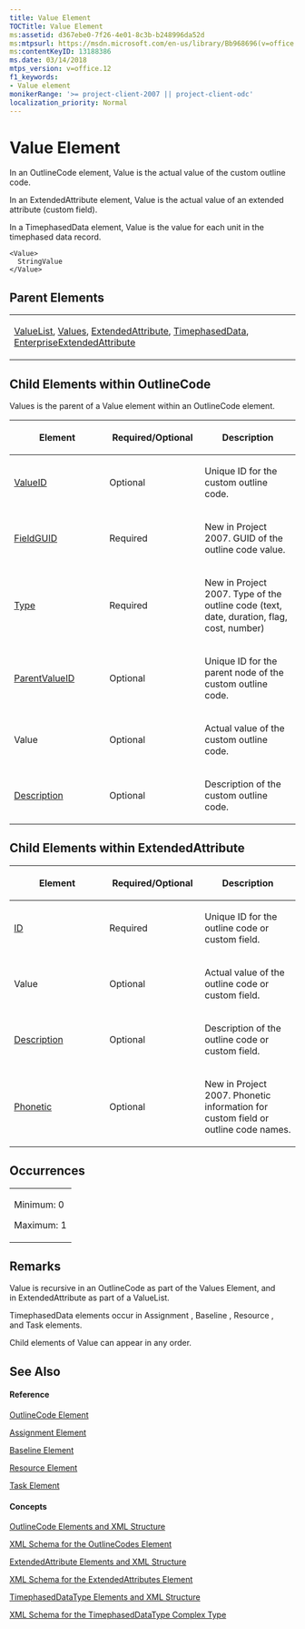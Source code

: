 ```yaml
---
title: Value Element
TOCTitle: Value Element
ms:assetid: d367ebe0-7f26-4e01-8c3b-b248996da52d
ms:mtpsurl: https://msdn.microsoft.com/en-us/library/Bb968696(v=office.12)
ms:contentKeyID: 13188386
ms.date: 03/14/2018
mtps_version: v=office.12
f1_keywords:
- Value element
monikerRange: '>= project-client-2007 || project-client-odc'
localization_priority: Normal
---
```


# Value Element




In an OutlineCode element, Value is the actual value of the custom outline code.

In an ExtendedAttribute element, Value is the actual value of an extended attribute (custom field).

In a TimephasedData element, Value is the value for each unit in the timephased data record.

    <Value>
      StringValue
    </Value>

## Parent Elements

<table>
<colgroup>
<col style="width: 100%" />
</colgroup>
<tbody>
<tr class="odd">
<td><p><a href="valuelist-element.md">ValueList</a>, <a href="values-element.md">Values</a>, <a href="extendedattribute-element.md">ExtendedAttribute</a>, <a href="https://msdn.microsoft.com/en-us/library/office%7cps12con%7c%7e%5chtml%5cpjxml_elemtimephaseddata_hv01056849.xml.htm(v=office.12)">TimephasedData</a>, <a href="enterpriseextendedattribute-element.md">EnterpriseExtendedAttribute</a></p></td>
</tr>
</tbody>
</table>

## Child Elements within OutlineCode

Values is the parent of a Value element within an OutlineCode element.

<table>
<colgroup>
<col style="width: 33%" />
<col style="width: 33%" />
<col style="width: 33%" />
</colgroup>
<thead>
<tr class="header">
<th><p><strong>Element</strong></p></th>
<th><p><strong>Required/Optional</strong></p></th>
<th><p><strong>Description</strong></p></th>
</tr>
</thead>
<tbody>
<tr class="odd">
<td><p><a href="valueid-element.md">ValueID</a></p></td>
<td><p>Optional</p></td>
<td><p>Unique ID for the custom outline code.</p></td>
</tr>
<tr class="even">
<td><p><a href="fieldguid-element.md">FieldGUID</a></p></td>
<td><p>Required</p></td>
<td><p>New in Project 2007. GUID of the outline code value.</p></td>
</tr>
<tr class="odd">
<td><p><a href="type-element-multiple-parents.md">Type</a></p></td>
<td><p>Required</p></td>
<td><p>New in Project 2007. Type of the outline code (text, date, duration, flag, cost, number)</p></td>
</tr>
<tr class="even">
<td><p><a href="parentvalueid-element.md">ParentValueID</a> </p></td>
<td><p>Optional</p></td>
<td><p>Unique ID for the parent node of the custom outline code.</p></td>
</tr>
<tr class="odd">
<td><p>Value</p></td>
<td><p>Optional</p></td>
<td><p>Actual value of the custom outline code.</p></td>
</tr>
<tr class="even">
<td><p><a href="description-element.md">Description</a></p></td>
<td><p>Optional</p></td>
<td><p>Description of the custom outline code.</p></td>
</tr>
</tbody>
</table>

## Child Elements within ExtendedAttribute

<table>
<colgroup>
<col style="width: 33%" />
<col style="width: 33%" />
<col style="width: 33%" />
</colgroup>
<thead>
<tr class="header">
<th><p><strong>Element</strong></p></th>
<th><p><strong>Required/Optional</strong></p></th>
<th><p><strong>Description</strong></p></th>
</tr>
</thead>
<tbody>
<tr class="odd">
<td><p><a href="id-element.md">ID</a> </p></td>
<td><p>Required</p></td>
<td><p>Unique ID for the outline code or custom field.</p></td>
</tr>
<tr class="even">
<td><p>Value</p></td>
<td><p>Optional</p></td>
<td><p>Actual value of the outline code or custom field.</p></td>
</tr>
<tr class="odd">
<td><p><a href="description-element.md">Description</a></p></td>
<td><p>Optional</p></td>
<td><p>Description of the outline code or custom field.</p></td>
</tr>
<tr class="even">
<td><p><a href="phonetic-element.md">Phonetic</a></p></td>
<td><p>Optional</p></td>
<td><p>New in Project 2007. Phonetic information for custom field or outline code names.</p></td>
</tr>
</tbody>
</table>

## Occurrences

<table>
<colgroup>
<col style="width: 100%" />
</colgroup>
<tbody>
<tr class="odd">
<td><p>Minimum: 0</p>
<p>Maximum: 1</p></td>
</tr>
</tbody>
</table>

## Remarks

Value is recursive in an OutlineCode as part of the Values Element, and in ExtendedAttribute as part of a ValueList.

TimephasedData elements occur in Assignment , Baseline , Resource , and Task elements.

Child elements of Value can appear in any order.

## See Also

#### Reference

[OutlineCode Element](outlinecode-element.md)

[Assignment Element](assignment-element.md)

[Baseline Element](baseline-element.md)

[Resource Element](resource-element.md)

[Task Element](task-element.md)

#### Concepts

[OutlineCode Elements and XML Structure](outlinecode-elements-and-xml-structure.md)

[XML Schema for the OutlineCodes Element](xml-schema-for-the-outlinecodes-element.md)

[ExtendedAttribute Elements and XML Structure](extendedattribute-elements-and-xml-structure.md)

[XML Schema for the ExtendedAttributes Element](xml-schema-for-the-extendedattributes-element.md)

[TimephasedDataType Elements and XML Structure](timephaseddatatype-elements-and-xml-structure.md)

[XML Schema for the TimephasedDataType Complex Type](xml-schema-for-the-timephaseddatatype-complex-type.md)

